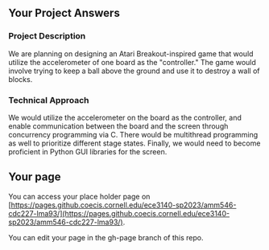 ## Your Project Answers

### Project Description

We are planning on designing an Atari Breakout-inspired game that would utilize the accelerometer of one board as the "controller." The game would involve trying to keep a ball above the ground and use it to destroy a wall of blocks.
### Technical Approach

We would utilize the accelerometer on the board as the controller, and enable communication between the board and the screen through concurrency programming via C. There would be multithread programming as well to prioritize different stage states. Finally, we would need to become proficient in Python GUI libraries for the screen.
## Your page
You can access your place holder page on [https://pages.github.coecis.cornell.edu/ece3140-sp2023/amm546-cdc227-lma93/](https://pages.github.coecis.cornell.edu/ece3140-sp2023/amm546-cdc227-lma93/).

You can edit your page in the gh-page branch of this repo.